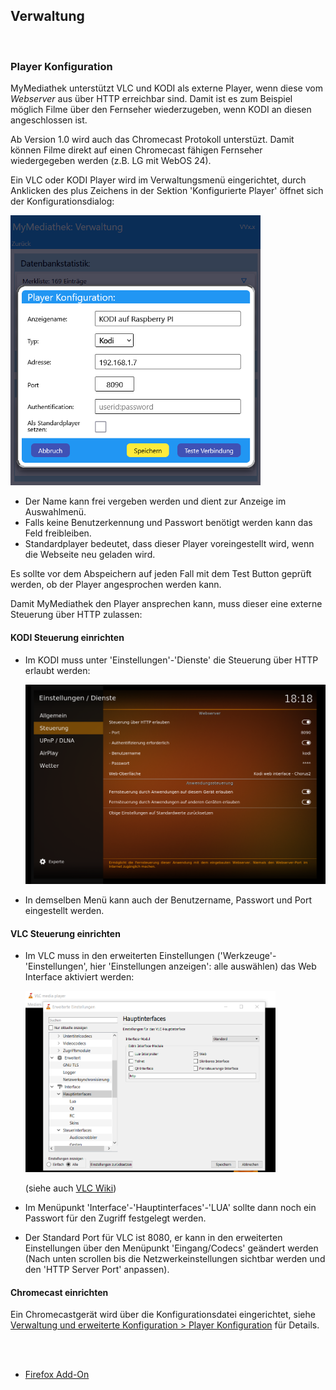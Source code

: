 ## Verwaltung ##

<br>

### <a id="playerconfig"></a>Player Konfiguration ###

MyMediathek unterstützt VLC und KODI als externe Player, wenn diese vom *Webserver* aus über HTTP erreichbar sind. Damit ist es zum Beispiel möglich Filme über den Fernseher wiederzugeben, wenn KODI an diesen angeschlossen ist.

Ab Version 1.0 wird auch das Chromecast Protokoll unterstüzt. Damit können Filme direkt auf einen Chromecast fähigen Fernseher wiedergegeben werden (z.B. LG mit WebOS 24).

Ein VLC oder KODI Player wird im Verwaltungsmenü eingerichtet, durch Anklicken des plus Zeichens in der Sektion 'Konfigurierte Player' öffnet sich der Konfigurationsdialog:

  <img src="docs/images/PlayerKonfiguration.png" alt="drawing" width="400"/>

- Der Name kann frei vergeben werden und dient zur Anzeige im Auswahlmenü.
- Falls keine Benutzerkennung und Passwort benötigt werden kann das Feld freibleiben.
- Standardplayer bedeutet, dass dieser Player voreingestellt wird, wenn die Webseite neu geladen wird.

Es sollte vor dem Abspeichern auf jeden Fall mit dem Test Button geprüft werden, ob der Player angesprochen werden kann.

Damit MyMediathek den Player ansprechen kann, muss dieser eine externe Steuerung über HTTP zulassen:

#### **KODI Steuerung einrichten** ####

- Im KODI muss unter 'Einstellungen'-'Dienste' die Steuerung über HTTP erlaubt werden:

  <img src="docs/images/kodikonfiguration.png" alt="drawing" width="500"/>

- In demselben Menü kann auch der Benutzername, Passwort und Port eingestellt werden.

#### **VLC Steuerung einrichten** ####
- Im VLC muss in den erweiterten Einstellungen ('Werkzeuge'-'Einstellungen', hier 'Einstellungen anzeigen': alle auswählen) das Web Interface aktiviert werden:

  <img src="docs/images/VLCMainInterface.png" alt="drawing" width="400"/>

  (siehe auch [VLC Wiki](https://wiki.videolan.org/Documentation:Modules/http_intf/#VLC_2.0.0_and_later))

- Im Menüpunkt 'Interface'-'Hauptinterfaces'-'LUA' sollte dann noch ein Passwort für den Zugriff festgelegt werden.
- Der Standard Port für VLC ist 8080, er kann in den erweiterten Einstellungen über den Menüpunkt 'Eingang/Codecs' geändert werden (Nach unten scrollen bis die Netzwerkeinstellungen sichtbar werden und den 'HTTP Server Port' anpassen).


#### **Chromecast einrichten** ####
Ein Chromecastgerät wird über die Konfigurationsdatei eingerichtet, siehe [Verwaltung und erweiterte Konfiguration > Player Konfiguration](../docs/config.md#chromecast) für Details.


<br><br>

- [Firefox Add-On](docs/addon.md)

